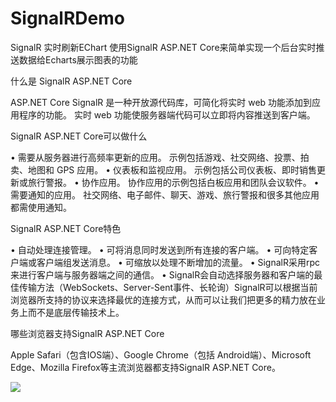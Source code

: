 # SignalRDemo
SignalR  实时刷新EChart
使用SignalR ASP.NET Core来简单实现一个后台实时推送数据给Echarts展示图表的功能

什么是 SignalR ASP.NET Core

ASP.NET Core SignalR 是一种开放源代码库，可简化将实时 web 功能添加到应用程序的功能。 实时 web 功能使服务器端代码可以立即将内容推送到客户端。

SignalR ASP.NET Core可以做什么

• 需要从服务器进行高频率更新的应用。 示例包括游戏、社交网络、投票、拍卖、地图和 GPS 应用。
• 仪表板和监视应用。 示例包括公司仪表板、即时销售更新或旅行警报。
• 协作应用。 协作应用的示例包括白板应用和团队会议软件。
• 需要通知的应用。 社交网络、电子邮件、聊天、游戏、旅行警报和很多其他应用都需使用通知。

SignalR  ASP.NET Core特色

• 自动处理连接管理。
• 可将消息同时发送到所有连接的客户端。
• 可向特定客户端或客户端组发送消息。
• 可缩放以处理不断增加的流量。
• SignalR采用rpc来进行客户端与服务器端之间的通信。
• SignalR会自动选择服务器和客户端的最佳传输方法（WebSockets、Server-Sent事件、长轮询）SignalR可以根据当前浏览器所支持的协议来选择最优的连接方式，从而可以让我们把更多的精力放在业务上而不是底层传输技术上。

哪些浏览器支持SignalR  ASP.NET Core

Apple Safari（包含IOS端）、Google Chrome（包括 Android端）、Microsoft Edge、Mozilla Firefox等主流浏览器都支持SignalR  ASP.NET Core。

<img src="https://img2020.cnblogs.com/blog/97122/202104/97122-20210411210210780-1404446663.gif">



 
